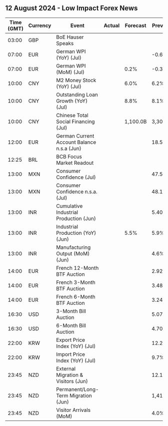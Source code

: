 ## 12 August 2024 - Low Impact Forex News

| Time (GMT) | Currency | Event | Actual | Forecast | Previous |
|------|----------|-------|--------|----------|----------|
| 03:00 | GBP | BoE Hauser Speaks |  |  |  |
| 07:00 | EUR | German WPI (YoY) (Jul) |  |  | -0.6% |
| 07:00 | EUR | German WPI (MoM) (Jul) |  | 0.2% | -0.3% |
| 10:00 | CNY | M2 Money Stock (YoY) (Jul) |  | 6.0% | 6.2% |
| 10:00 | CNY | Outstanding Loan Growth (YoY) (Jul) |  | 8.8% | 8.1% |
| 10:00 | CNY | Chinese Total Social Financing (Jul) |  | 1,100.0B | 3,300.0B |
| 12:00 | EUR | German Current Account Balance n.s.a (Jun) |  |  | 18.5B |
| 12:25 | BRL | BCB Focus Market Readout |  |  |  |
| 13:00 | MXN | Consumer Confidence (Jul) |  |  | 47.5 |
| 13:00 | MXN | Consumer Confidence n.s.a. (Jul) |  |  | 48.1 |
| 13:00 | INR | Cumulative Industrial Production (Jun) |  |  | 5.40% |
| 13:00 | INR | Industrial Production (YoY) (Jun) |  | 5.5% | 5.9% |
| 13:00 | INR | Manufacturing Output (MoM) (Jun) |  |  | 4.6% |
| 14:00 | EUR | French 12-Month BTF Auction |  |  | 2.924% |
| 14:00 | EUR | French 3-Month BTF Auction |  |  | 3.485% |
| 14:00 | EUR | French 6-Month BTF Auction |  |  | 3.245% |
| 16:30 | USD | 3-Month Bill Auction |  |  | 5.075% |
| 16:30 | USD | 6-Month Bill Auction |  |  | 4.700% |
| 22:00 | KRW | Export Price Index (YoY) (Jul) |  |  | 12.2% |
| 22:00 | KRW | Import Price Index (YoY) (Jul) |  |  | 9.7% |
| 23:45 | NZD | External Migration & Visitors (Jun) |  |  | 12.10% |
| 23:45 | NZD | Permanent/Long-Term Migration (Jun) |  |  | 1,410 |
| 23:45 | NZD | Visitor Arrivals (MoM) |  |  | 4.0% |
